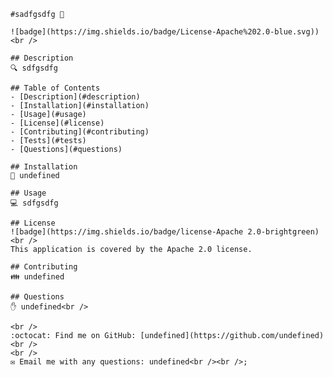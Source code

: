 
    #sadfgsdfg 👋
      
    ![badge](https://img.shields.io/badge/License-Apache%202.0-blue.svg))<br />

    ## Description
    🔍 sdfgsdfg

    ## Table of Contents
    - [Description](#description)
    - [Installation](#installation)
    - [Usage](#usage)
    - [License](#license)
    - [Contributing](#contributing)
    - [Tests](#tests)
    - [Questions](#questions)

    ## Installation
    💾 undefined

    ## Usage
    💻 sdfgsdfg

    ## License
    ![badge](https://img.shields.io/badge/license-Apache 2.0-brightgreen)
    <br />
    This application is covered by the Apache 2.0 license. 

    ## Contributing
    👪 undefined

    ## Questions
    ✋ undefined<br />

    <br />
    :octocat: Find me on GitHub: [undefined](https://github.com/undefined)<br />
    <br />
    ✉️ Email me with any questions: undefined<br /><br />;